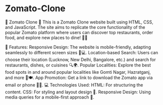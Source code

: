 # Zomato-Clone
🍕 Zomato Clone 🥡
This is a Zomato Clone website built using HTML, CSS, and JavaScript. The site aims to replicate the core functionality of the popular Zomato platform where users can discover top restaurants, order food, and explore new places to dine! 🎉🍴

🚀 Features:
Responsive Design: The website is mobile-friendly, adapting seamlessly to different screen sizes 📱💻.
Location-based Search: Users can choose their location (Lucknow, New Delhi, Bangalore, etc.) and search for restaurants, dishes, or cuisines 🔍🌍.
Popular Localities: Explore the best food spots in and around popular localities like Gomti Nagar, Hazratganj, and more 📍🍽️.
App Promotion: Get a link to download the Zomato app via email or phone 📲📩.
💻 Technologies Used:
HTML: For structuring the content.
CSS: For styling and layout design 🎨.
Responsive Design: Using media queries for a mobile-first approach 📱.

